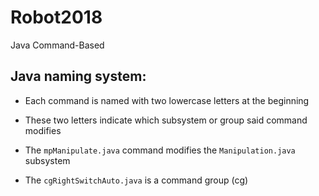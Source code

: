 # Robot2018
Java Command-Based

## Java naming system:
- Each command is named with two lowercase letters at the beginning
- These two letters indicate which subsystem or group said command modifies

- The `mpManipulate.java` command modifies the `Manipulation.java` subsystem
- The `cgRightSwitchAuto.java` is a command group (cg)
